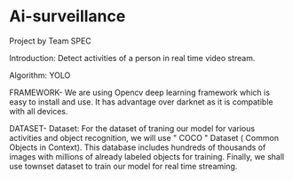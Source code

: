 # Ai-surveillance
Project by Team SPEC

Introduction: Detect activities of a person in real time video stream.

Algorithm: YOLO


FRAMEWORK- 
We are using Opencv deep learning framework which is easy to install and use. It has advantage over darknet as it is compatible with all devices.

DATASET-
Dataset: For the dataset of traning our model for various activities and object recognition, we will use " COCO " Dataset ( Common Objects in Context). This database includes hundreds of thousands of images with millions of already labeled objects for training. Finally, we shall use townset dataset to train our model for real time streaming.
